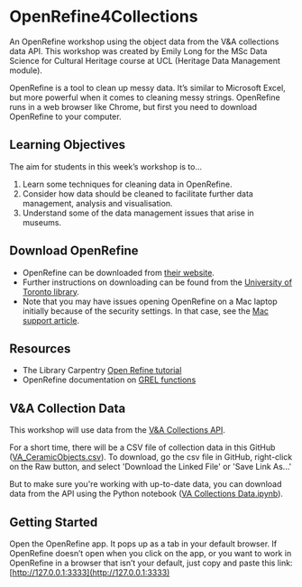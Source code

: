 # OpenRefine4Collections
An OpenRefine workshop using the object data from the V&amp;A collections data API. This workshop was created by Emily Long for the MSc Data Science for Cultural Heritage course at UCL (Heritage Data Management module).

OpenRefine is a tool to clean up messy data. It’s similar to Microsoft Excel, but more powerful when it comes to cleaning messy strings. OpenRefine runs in a web browser like Chrome, but first you need to download OpenRefine to your computer.

## Learning Objectives
The aim for students in this week’s workshop is to...
1. Learn some techniques for cleaning data in OpenRefine.
2. Consider how data should be cleaned to facilitate further data management, analysis and visualisation.
3. Understand some of the data management issues that arise in museums.

## Download OpenRefine
* OpenRefine can be downloaded from [their website](https://openrefine.org/download.html).
* Further instructions on downloading can be found from the [University of Toronto library](https://mdl.library.utoronto.ca/technology/tutorials/openrefine-installation-instructions).
* Note that you may have issues opening OpenRefine on a Mac laptop initially because of the security settings. In that case, see the [Mac support article](https://support.apple.com/en-gb/guide/mac-help/mh40616/mac).

## Resources
* The Library Carpentry [Open Refine tutorial](https://librarycarpentry.org/lc-open-refine/)
* OpenRefine documentation on [GREL functions](https://openrefine.org/docs/manual/grelfunctions)

## V&A Collection Data
This workshop will use data from the [V&amp;A Collections API](https://developers.vam.ac.uk). 

For a short time, there will be a CSV file of collection data in this GitHub ([VA_CeramicObjects.csv](https://github.com/emilyrlong/OpenRefine4Collections/blob/main/VA_CeramicObjects.csv)). To download, go the csv file in GitHub, right-click on the Raw button, and select 'Download the Linked File' or 'Save Link As...'

But to make sure you're working with up-to-date data, you can download data from the API using the Python notebook ([VA Collections Data.ipynb](https://github.com/emilyrlong/OpenRefine4Collections/blob/main/VA_Collections_Data.ipynb)).  

## Getting Started
Open the OpenRefine app. It pops up as a tab in your default browser. If OpenRefine doesn’t open when you click on the app, or you want to work in OpenRefine in a browser that isn’t your default, just copy and paste this link: [http://127.0.0.1:3333](http://127.0.0.1:3333)
